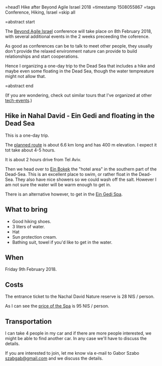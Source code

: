 =head1 Hike after Beyond Agile Israel 2018
=timestamp 1508055867
=tags Conference, Hiking, Israel
=skip all

=abstract start

The <a href="https://www.beyondagileisrael.com/">Beyond Agile Israel</a> conference will take place on 8th February 2018,
with several additional events in the 2 weeks preceeding the coference.

As good as conferences can be to talk to meet other people, they usually don't provide the relaxed environment nature
can provide to build relationships and start cooperations.

Hence I organizing a one-day trip to the Dead Sea that includes a hike and maybe even some floating in the Dead Sea,
though the water tempreature might not allow that.

=abstract end

(If you are wondering, check out similar tours that I've organized at other <a href="/events.html">tech-events</a>.)

<h2>Hike in Nahal David - Ein Gedi and floating in the Dead Sea</h2>

This is a one-day trip.

The <a href="https://israelhiking.osm.org.il/#!/?s=udaQ5IWzbp">planned route</a>
is about 6.6 km long and has 400 m elevation. I expect it tot take about 4-5 hours.

It is about 2 hours drive from Tel Aviv.

Then we head over to <a href="https://en.wikipedia.org/wiki/Ein_Bokek">Ein Bokek</a> the "hotel area" in the southern part of the Dead-Sea.
This is an excellent place to swim, or rather float in the Dead-Sea. They also have nice showers so we could wash off the salt.
However I am not sure the water will be warm enough to get in.

There is an alternative however, to get in the <a href="http://www.eingediseaofspa.com/">Ein Gedi Spa</a>.

<h2>What to bring</h2>

<ul>
<li>Good hiking shoes.</li>
<li>3 liters of water.</li>
<li>Hat</li>
<li>Sun protection cream.</li>
<li>Bathing suit, towel if you'd like to get in the water.</li>
</ul>

<h2>When</h2>

Friday 9th February 2018.

<h2>Costs</h2>

The entrance ticket to the Nachal David Nature reserve is 28 NIS / person.

As I can see the <a href="http://www.eingediseaofspa.com/prices">price of the Spa</a> is 95 NIS / person.

<h2>Transportation</h2>

I can take 4 people in my car and if there are more people interested, we might be able to find another car.
In any case we'll have to discuss the details.


If you are interested to join, let me know via e-mail to Gabor Szabo szabgab@gmail.com and
we discuss the details.


